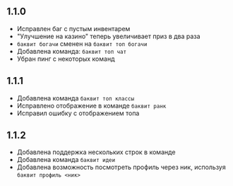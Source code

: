 ## 1.1.0

- Исправлен баг с пустым инвентарем
- "Улучшение на казино" теперь увеличивает приз в два раза
- `баквит богачи` сменен на `баквит топ богачи`
- Добавлена команда: `баквит топ чат`
- Убран пинг с некоторых команд

## 1.1.1

- Добавлена команда `баквит топ классы`
- Исправлено отображение в команде `баквит ранк`
- Исправил ошибку с отображением топа

## 1.1.2

- Добавлена поддержка нескольких строк в команде
- Добавлена команда `баквит идеи`
- Добавлена возможность посмотреть профиль через ник, используя `баквит профиль <ник>`